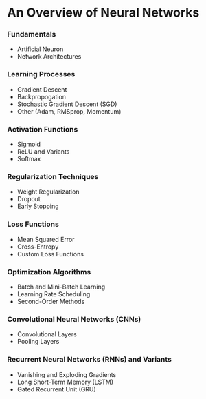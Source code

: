 # An Overview of Neural Networks

### Fundamentals
- Artificial Neuron 
- Network Architectures

### Learning Processes
- Gradient Descent
- Backpropogation
- Stochastic Gradient Descent (SGD)
- Other (Adam, RMSprop, Momentum)

### Activation Functions
- Sigmoid
- ReLU and Variants
- Softmax

### Regularization Techniques
- Weight Regularization
- Dropout
- Early Stopping

### Loss Functions
- Mean Squared Error
- Cross-Entropy
- Custom Loss Functions

### Optimization Algorithms
- Batch and Mini-Batch Learning
- Learning Rate Scheduling
- Second-Order Methods

### Convolutional Neural Networks (CNNs)
- Convolutional Layers
- Pooling Layers

### Recurrent Neural Networks (RNNs) and Variants
- Vanishing and Exploding Gradients
- Long Short-Term Memory (LSTM)
- Gated Recurrent Unit (GRU)